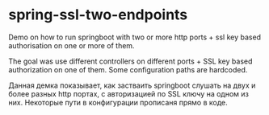 # spring-ssl-two-endpoints
Demo on how to run springboot with two  or more http ports + ssl key based authorisation  on one or more of them.

The goal was use different controllers on different ports + SSL key based authorization on one of them.
Some configuration paths are hardcoded.

Данная демка показывает, как застваить springboot слушать на двух и более разных http портах, с авторизацией по SSL ключу на одном из них.
Некоторые пути в конфигурации прописаня прямо в коде.

